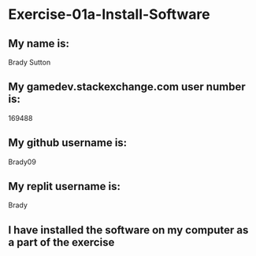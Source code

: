 # Exercise-01a-Install-Software

## My name is:
Brady Sutton

## My gamedev.stackexchange.com user number is:
169488

## My github username is:
Brady09

## My replit username is:
Brady

## I have installed the software on my computer as a part of the exercise
```
